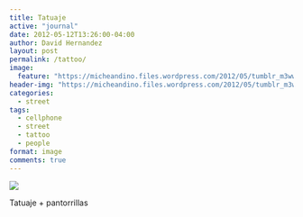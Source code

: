 ```yaml
---
title: Tatuaje
active: "journal"
date: 2012-05-12T13:26:00-04:00
author: David Hernandez
layout: post
permalink: /tattoo/
image:
  feature: "https://micheandino.files.wordpress.com/2012/05/tumblr_m3ww0seppo1qzqummo1_1280.jpg"
header-img: "https://micheandino.files.wordpress.com/2012/05/tumblr_m3ww0seppo1qzqummo1_1280.jpg"
categories:
  - street
tags:
  - cellphone
  - street
  - tattoo
  - people
format: image
comments: true
---
```

<a href="https://micheandino.files.wordpress.com/2012/05/tumblr_m3ww0seppo1qzqummo1_1280.jpg" class="popup"  title="Tatuaje y pantorrillas" data-caption="© 2012 by David Hernández"><img src="https://micheandino.files.wordpress.com/2012/05/tumblr_m3ww0seppo1qzqummo1_1280.jpg"></a>

Tatuaje + pantorrillas
